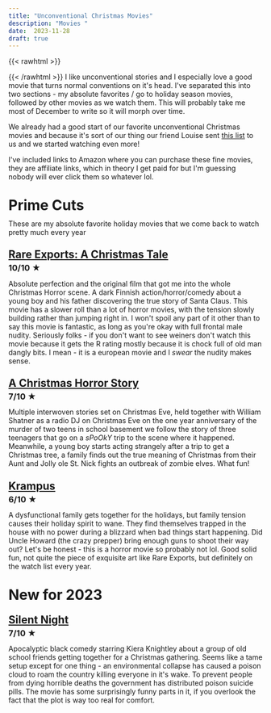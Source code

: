 ```yaml
---
title: "Unconventional Christmas Movies"
description: "Movies "
date:  2023-11-28
draft: true
---
```

{{< rawhtml >}}
<style>
    h3 {
        margin-top: 0.5em!important;
        line-height: 1;
        padding: 0;
        margin-bottom:0!important;
    }

    h1, h2 {
        margin-top: 1.2em!important;
        line-height: 1;
        padding: 0;
        margin-bottom:0!important;
    }
</style>
{{< /rawhtml >}}
I like unconventional stories and I especially love a good movie that turns normal conventions on it's head.
I've separated this into two sections - my absolute favorites / go to holiday season movies, followed by 
other movies as we watch them. This will probably take me most of December to write so it will morph over time.

We already had a good start of our favorite unconventional Christmas movies and because it's sort of our thing 
our friend Louise sent [this list](https://www.goodhousekeeping.com/holidays/christmas-ideas/g29994860/best-christmas-horror-movies/) 
to us and we started watching even more!
<!--more-->

I've included links to Amazon where you can purchase these fine movies, they are affiliate links, which in theory I get paid for but I'm guessing nobody 
will ever click them so whatever lol.

# Prime Cuts
These are my absolute favorite holiday movies that we come back to watch pretty much every year

## [Rare Exports: A Christmas Tale](https://amzn.to/4a4CVUY)
### 10/10 ★
Absolute perfection and the original film that got me into the whole Christmas Horror scene. A dark Finnish action/horror/comedy about 
a young boy and his father discovering the true story of Santa Claus. This movie has a slower roll than a lot of horror movies, with the 
tension slowly building rather than jumping right in. I won't spoil any part of it other than to say this movie is fantastic, as long 
as you're okay with full frontal male nudity. Seriously folks - if you don't want to see weiners don't watch this movie because it gets the 
R rating mostly because it is chock full of old man dangly bits. I mean - it is a european movie and I _swear_ the nudity makes sense.



## [A Christmas Horror Story](https://amzn.to/417WuIe)
### 7/10 ★
Multiple interwoven stories set on Christmas Eve, held together with William Shatner as a radio DJ on Christmas Eve on the one year anniversary of the murder 
of two teens in school basement we follow the story of three teenagers that go on a _sPoOkY_ trip to the scene where it happened. Meanwhile, a young boy 
starts acting strangely after a trip to get a Christmas tree, a family finds out the true meaning of Christmas from their Aunt and Jolly ole St. Nick fights 
an outbreak of zombie elves. What fun!

## [Krampus](https://amzn.to/3t21YYj)
### 6/10 ★
A dysfunctional family gets together for the holidays, but family tension causes their holiday spirit to wane. They find themselves trapped in the house 
with no power during a blizzard when bad things start happening. Did Uncle Howard (the crazy prepper) bring enough guns to shoot their way out? Let's 
be honest - this is a horror movie so probably not lol. Good solid fun, not quite the piece of exquisite art like Rare Exports, but definitely on the 
watch list every year.


# New for 2023


## [Silent Night](https://amzn.to/46A4rad)
### 7/10 ★
Apocalyptic black comedy starring Kiera Knightley about a group of old school friends getting together for a Christmas gathering. 
Seems like a tame setup except for one thing - an environmental collapse has caused a poison cloud to roam the country killing 
everyone in it's wake. To prevent people from dying horrible deaths the government has distributed poison suicide pills. 
The movie has some surprisingly funny parts in it, if you overlook the fact that the plot is way too real for comfort. 






